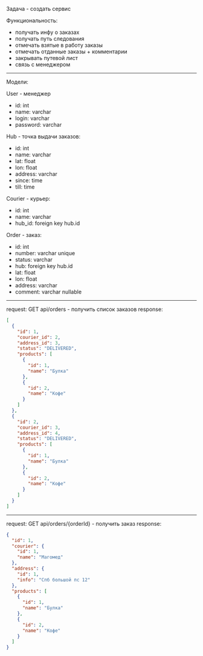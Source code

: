 Задача - создать сервис

Функциональность:

- получать инфу о заказах
- получать путь следования
- отмечать взятые в работу заказы
- отмечать отданные заказы + комментарии
- закрывать путевой лист
- связь с менеджером

---
Модели:

User - менеджер

- id: int
- name: varchar
- login: varchar
- password: varchar

Hub - точка выдачи заказов:

- id: int
- name: varchar
- lat: float
- lon: float
- address: varchar
- since: time
- till: time

Courier - курьер:

- id: int
- name: varchar
- hub_id: foreign key hub.id

Order - заказ:

- id: int
- number: varchar unique
- status: varchar
- hub: foreign key hub.id
- lat: float
- lon: float
- address: varchar
- comment: varchar nullable

---
request: GET api/orders - получить список заказов
response:

```json
[
  {
    "id": 1,
    "courier_id": 2,
    "address_id": 3,
    "status": "DELIVERED",
    "products": [
      {
        "id": 1,
        "name": "Булка"
      },
      {
        "id": 2,
        "name": "Кофе"
      }
    ]
  },
  {
    "id": 2,
    "courier_id": 3,
    "address_id": 4,
    "status": "DELIVERED",
    "products": [
      {
        "id": 1,
        "name": "Булка"
      },
      {
        "id": 2,
        "name": "Кофе"
      }
    ]
  }
]
```

---
request: GET api/orders/{orderId} - получить заказ
response:

```json
{
  "id": 1,
  "courier": {
    "id": 1,
    "name": "Магомед"
  },
  "address": {
    "id": 1,
    "info": "Спб большой пс 12"
  },
  "products": [
    {
      "id": 1,
      "name": "Булка"
    },
    {
      "id": 2,
      "name": "Кофе"
    }
  ]
}


```
